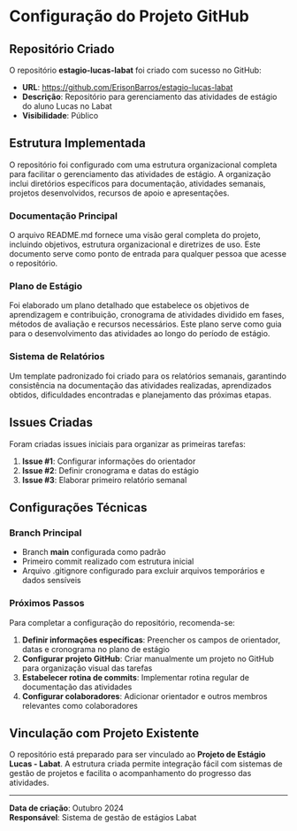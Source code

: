 # Configuração do Projeto GitHub

## Repositório Criado

O repositório **estagio-lucas-labat** foi criado com sucesso no GitHub:
- **URL**: https://github.com/ErisonBarros/estagio-lucas-labat
- **Descrição**: Repositório para gerenciamento das atividades de estágio do aluno Lucas no Labat
- **Visibilidade**: Público

## Estrutura Implementada

O repositório foi configurado com uma estrutura organizacional completa para facilitar o gerenciamento das atividades de estágio. A organização inclui diretórios específicos para documentação, atividades semanais, projetos desenvolvidos, recursos de apoio e apresentações.

### Documentação Principal

O arquivo README.md fornece uma visão geral completa do projeto, incluindo objetivos, estrutura organizacional e diretrizes de uso. Este documento serve como ponto de entrada para qualquer pessoa que acesse o repositório.

### Plano de Estágio

Foi elaborado um plano detalhado que estabelece os objetivos de aprendizagem e contribuição, cronograma de atividades dividido em fases, métodos de avaliação e recursos necessários. Este plano serve como guia para o desenvolvimento das atividades ao longo do período de estágio.

### Sistema de Relatórios

Um template padronizado foi criado para os relatórios semanais, garantindo consistência na documentação das atividades realizadas, aprendizados obtidos, dificuldades encontradas e planejamento das próximas etapas.

## Issues Criadas

Foram criadas issues iniciais para organizar as primeiras tarefas:

1. **Issue #1**: Configurar informações do orientador
2. **Issue #2**: Definir cronograma e datas do estágio  
3. **Issue #3**: Elaborar primeiro relatório semanal

## Configurações Técnicas

### Branch Principal
- Branch **main** configurada como padrão
- Primeiro commit realizado com estrutura inicial
- Arquivo .gitignore configurado para excluir arquivos temporários e dados sensíveis

### Próximos Passos

Para completar a configuração do repositório, recomenda-se:

1. **Definir informações específicas**: Preencher os campos de orientador, datas e cronograma no plano de estágio
2. **Configurar projeto GitHub**: Criar manualmente um projeto no GitHub para organização visual das tarefas
3. **Estabelecer rotina de commits**: Implementar rotina regular de documentação das atividades
4. **Configurar colaboradores**: Adicionar orientador e outros membros relevantes como colaboradores

## Vinculação com Projeto Existente

O repositório está preparado para ser vinculado ao **Projeto de Estágio Lucas - Labat**. A estrutura criada permite integração fácil com sistemas de gestão de projetos e facilita o acompanhamento do progresso das atividades.

---

**Data de criação**: Outubro 2024  
**Responsável**: Sistema de gestão de estágios Labat
